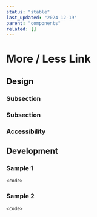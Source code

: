 ```yaml
---
status: "stable"
last_updated: "2024-12-19"
parent: "components"
related: []
---
```


# More / Less Link

## Design

### Subsection

### Subsection

### Accessibility

## Development

### Sample 1

```
<code>
```

### Sample 2

```
<code>
```
